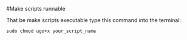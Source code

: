 #Make scripts runnable 

That be make scripts executable type this command into the terminal:

   ```
   sudo chmod ugo+x your_script_name
   ```
